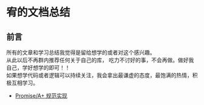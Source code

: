 # 宥的文档总结

## 前言 
   所有的文章和学习总结我觉得是留给想学的或者对这个感兴趣。  
   从此以后不再群内推荐任何关于自己的库， 吃力不讨好的事，不会再做。做好我自己，学好想学的即可！！  
   如果想学代码或者逻辑可以持续关注，我会拿出最谦虚的态度，最饱满的热情，积极互相学习。  
   
   
  <ul>
    <li>
       <a href='https://promisesaplus.com/'>Promise/A+ 规范实现</a> 
    </li>
  </ul>
